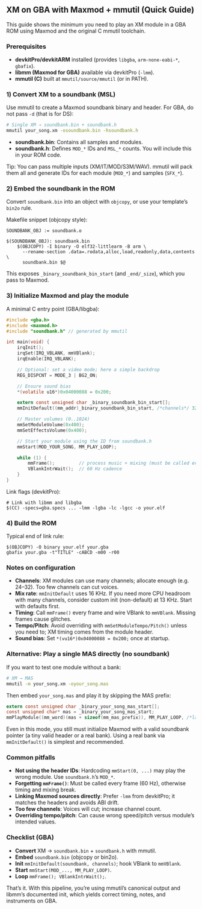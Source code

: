 ## XM on GBA with Maxmod + mmutil (Quick Guide)

This guide shows the minimum you need to play an XM module in a GBA ROM using Maxmod and the original C mmutil toolchain.

### Prerequisites
- **devkitPro/devkitARM** installed (provides `libgba`, `arm-none-eabi-*`, `gbafix`).
- **libmm (Maxmod for GBA)** available via devkitPro (`-lmm`).
- **mmutil (C)** built at `mmutil/source/mmutil` (or in PATH).

### 1) Convert XM to a soundbank (MSL)
Use mmutil to create a Maxmod soundbank binary and header. For GBA, do not pass `-d` (that is for DS):

```bash
# Single XM → soundbank.bin + soundbank.h
mmutil your_song.xm -osoundbank.bin -hsoundbank.h
```

- **soundbank.bin**: Contains all samples and modules.
- **soundbank.h**: Defines `MOD_*` IDs and `MSL_*` counts. You will include this in your ROM code.

Tip: You can pass multiple inputs (XM/IT/MOD/S3M/WAV). mmutil will pack them all and generate IDs for each module (`MOD_*`) and samples (`SFX_*`).

### 2) Embed the soundbank in the ROM
Convert `soundbank.bin` into an object with `objcopy`, or use your template’s `bin2o` rule.

Makefile snippet (objcopy style):
```make
SOUNDBANK_OBJ := soundbank.o

$(SOUNDBANK_OBJ): soundbank.bin
	$(OBJCOPY) -I binary -O elf32-littlearm -B arm \
	  --rename-section .data=.rodata,alloc,load,readonly,data,contents \
	  soundbank.bin $@
```

This exposes `_binary_soundbank_bin_start` (and `_end/_size`), which you pass to Maxmod.

### 3) Initialize Maxmod and play the module
A minimal C entry point (GBA/libgba):

```c
#include <gba.h>
#include <maxmod.h>
#include "soundbank.h" // generated by mmutil

int main(void) {
    irqInit();
    irqSet(IRQ_VBLANK, mmVBlank);
    irqEnable(IRQ_VBLANK);

    // Optional: set a video mode; here a simple backdrop
    REG_DISPCNT = MODE_3 | BG2_ON;

    // Ensure sound bias
    *(volatile u16*)0x04000088 = 0x200;

    extern const unsigned char _binary_soundbank_bin_start[];
    mmInitDefault((mm_addr)_binary_soundbank_bin_start, /*channels*/ 32);

    // Master volumes (0..1024)
    mmSetModuleVolume(0x400);
    mmSetEffectsVolume(0x400);

    // Start your module using the ID from soundbank.h
    mmStart(MOD_YOUR_SONG, MM_PLAY_LOOP);

    while (1) {
        mmFrame();         // process music + mixing (must be called every frame)
        VBlankIntrWait();  // 60 Hz cadence
    }
}
```

Link flags (devkitPro):
```make
# Link with libmm and libgba
$(CC) -specs=gba.specs ... -lmm -lgba -lc -lgcc -o your.elf
```

### 4) Build the ROM
Typical end of link rule:
```make
$(OBJCOPY) -O binary your.elf your.gba
gbafix your.gba -t"TITLE" -cABCD -m00 -r00
```

### Notes on configuration
- **Channels**: XM modules can use many channels; allocate enough (e.g. 24–32). Too few channels can cut voices.
- **Mix rate**: `mmInitDefault` uses 16 KHz. If you need more CPU headroom with many channels, consider custom init (non-default) at 13 KHz. Start with defaults first.
- **Timing**: Call `mmFrame()` every frame and wire VBlank to `mmVBlank`. Missing frames cause glitches.
- **Tempo/Pitch**: Avoid overriding with `mmSetModuleTempo/Pitch()` unless you need to; XM timing comes from the module header.
- **Sound bias**: Set `*(vu16*)0x04000088 = 0x200;` once at startup.

### Alternative: Play a single MAS directly (no soundbank)
If you want to test one module without a bank:

```bash
# XM → MAS
mmutil -m your_song.xm -oyour_song.mas
```

Then embed `your_song.mas` and play it by skipping the MAS prefix:

```c
extern const unsigned char _binary_your_song_mas_start[];
const unsigned char* mas = _binary_your_song_mas_start;
mmPlayModule((mm_word)(mas + sizeof(mm_mas_prefix)), MM_PLAY_LOOP, /*layer*/ 0);
```

Even in this mode, you still must initialize Maxmod with a valid soundbank pointer (a tiny valid header or a real bank). Using a real bank via `mmInitDefault()` is simplest and recommended.

### Common pitfalls
- **Not using the header IDs**: Hardcoding `mmStart(0, ...)` may play the wrong module. Use `soundbank.h`’s `MOD_*`.
- **Forgetting `mmFrame()`**: Must be called every frame (60 Hz), otherwise timing and mixing break.
- **Linking Maxmod sources directly**: Prefer `-lmm` from devkitPro; it matches the headers and avoids ABI drift.
- **Too few channels**: Voices will cut; increase channel count.
- **Overriding tempo/pitch**: Can cause wrong speed/pitch versus module’s intended values.

### Checklist (GBA)
- **Convert** XM → `soundbank.bin` + `soundbank.h` with mmutil.
- **Embed** `soundbank.bin` (objcopy or bin2o).
- **Init** `mmInitDefault(soundbank, channels)`; hook VBlank to `mmVBlank`.
- **Start** `mmStart(MOD_..., MM_PLAY_LOOP)`.
- **Loop** `mmFrame(); VBlankIntrWait();`.

That’s it. With this pipeline, you’re using mmutil’s canonical output and libmm’s documented init, which yields correct timing, notes, and instruments on GBA. 